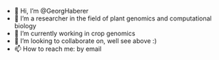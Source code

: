 - 👋 Hi, I’m @GeorgHaberer
- 👀 I’m a researcher in the field of plant genomics and computational biology
- 🌱 I’m currently working in crop genomics
- 💞️ I’m looking to collaborate on, well see above :)
- 📫 How to reach me: by email

<!---
GeorgHaberer/GeorgHaberer is a ✨ special ✨ repository because its `README.md` (this file) appears on your GitHub profile.
You can click the Preview link to take a look at your changes.
--->
